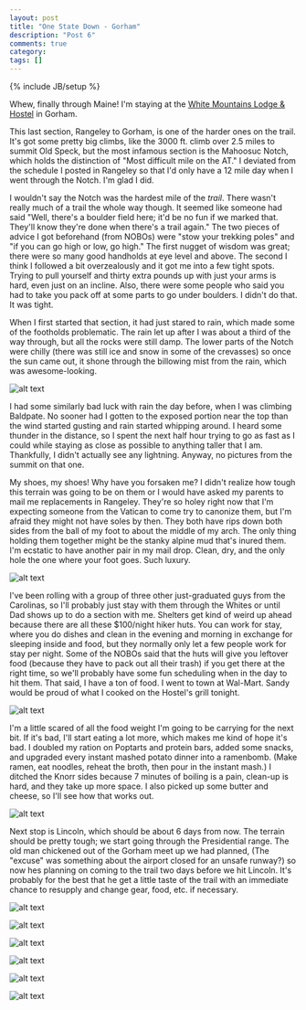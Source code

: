 ```yaml
---
layout: post
title: "One State Down - Gorham"
description: "Post 6"
comments: true
category:
tags: []
---
```

{% include JB/setup %}

Whew, finally through Maine! I'm staying at the [White Mountains Lodge & Hostel](https://www.whitemountainslodgeandhostel.com) in Gorham.

This last section, Rangeley to Gorham, is one of the harder ones on the trail. It's got some pretty big climbs, like the 3000 ft. climb over 2.5 miles to summit Old Speck, but the most infamous section is the Mahoosuc Notch, which holds the distinction of "Most difficult mile on the AT." I deviated from the schedule I posted in Rangeley so that I'd only have a 12 mile day when I went through the Notch. I'm glad I did.

I wouldn't say the Notch was the hardest mile of the *trail*. There wasn't really much of a trail the whole way though. It seemed like someone had said "Well, there's a boulder field here; it'd be no fun if we marked that. They'll know they're done when there's a trail again." The two pieces of advice I got beforehand (from NOBOs) were "stow your trekking poles" and "if you can go high or low, go high." The first nugget of wisdom was great; there were so many good handholds at eye level and above. The second I think I followed a bit overzealously and it got me into a few tight spots. Trying to pull yourself and thirty extra pounds up with just your arms is hard, even just on an incline. Also, there were some people who said you had to take you pack off at some parts to go under boulders. I didn't do that. It was tight.

When I first started that section, it had just stared to rain, which made some of the footholds problematic. The rain let up after I was about a third of the way through, but all the rocks were still damp. The lower parts of the Notch were chilly (there was still ice and snow in some of the crevasses) so once the sun came out, it shone through the billowing mist from the rain, which was awesome-looking.

![alt text](https://raw.githubusercontent.com/SilensAngelusNex/silensangelusnex.github.com/master/_images/gorham/20170619_170814.jpg "Looking back down Baldpate")

I had some similarly bad luck with rain the day before, when I was climbing Baldpate. No sooner had I gotten to the exposed portion near the top than the wind started gusting and rain started whipping around. I heard some thunder in the distance, so I spent the next half hour trying to go as fast as I could while staying as close as possible to anything taller that I am. Thankfully, I didn't actually see any lightning. Anyway, no pictures from the summit on that one.

My shoes, my shoes! Why have you forsaken me? I didn't realize how tough this terrain was going to be on them or I would have asked my parents to mail me replacements in Rangeley. They're so holey right now that I'm expecting someone from the Vatican to come try to canonize them, but I'm afraid they might not have soles by then. They both have rips down both sides from the ball of my foot to about the middle of my arch. The only thing holding them together might be the stanky alpine mud that's inured them. I'm ecstatic to have another pair in my mail drop. Clean, dry, and the only hole the one where your foot goes. Such luxury.

![alt text](https://raw.githubusercontent.com/SilensAngelusNex/silensangelusnex.github.com/master/_images/gorham/20170622_154501.jpg "The damagez")

I've been rolling with a group of three other just-graduated guys from the Carolinas, so I'll probably just stay with them through the Whites or until Dad shows up to do a section with me. Shelters get kind of weird up ahead because there are all these $100/night hiker huts. You can work for stay, where you do dishes and clean in the evening and morning in exchange for sleeping inside and food, but they normally only let a few people work for stay per night. Some of the NOBOs said that the huts will give you leftover food (because they have to pack out all their trash) if you get there at the right time, so we'll probably have some fun scheduling when in the day to hit them. That said, I have a ton of food. I went to town at Wal-Mart. Sandy would be proud of what I cooked on the Hostel's grill tonight.

![alt text](https://raw.githubusercontent.com/SilensAngelusNex/silensangelusnex.github.com/master/_images/gorham/20170622_211520.jpg "Dinner")

I'm a little scared of all the food weight I'm going to be carrying for the next bit. If it's bad, I'll start eating a lot more, which makes me kind of hope it's bad. I doubled my ration on Poptarts and protein bars, added some snacks, and upgraded every instant mashed potato dinner into a ramenbomb. (Make ramen, eat noodles, reheat the broth, then pour in the instant mash.) I ditched the Knorr sides because 7 minutes of boiling is a pain, clean-up is hard, and they take up more space. I also picked up some butter and cheese, so I'll see how that works out.

![alt text](https://raw.githubusercontent.com/SilensAngelusNex/silensangelusnex.github.com/master/_images/gorham/20170622_214951.jpg "Food for the road")

Next stop is Lincoln, which should be about 6 days from now. The terrain should be pretty tough; we start going through the Presidential range. The old man chickened out of the Gorham meet up we had planned, (The "excuse" was something about the airport closed for an unsafe runway?) so now hes planning on coming to the trail two days before we hit Lincoln. It's probably for the best that he get a little taste of the trail with an immediate chance to resupply and change gear, food, etc. if necessary.

![alt text](https://raw.githubusercontent.com/SilensAngelusNex/silensangelusnex.github.com/master/_images/gorham/20170617_194538.jpg "Sabbath Day Pond before the rain")

![alt text](https://raw.githubusercontent.com/SilensAngelusNex/silensangelusnex.github.com/master/_images/gorham/20170618_081800.jpg "View from Bemis Mountain")

![alt text](https://raw.githubusercontent.com/SilensAngelusNex/silensangelusnex.github.com/master/_images/gorham/20170620_114135.jpg "On the way up Old Speck")

![alt text](https://raw.githubusercontent.com/SilensAngelusNex/silensangelusnex.github.com/master/_images/gorham/20170620_132603.jpg "View down Mahoosuc Arm")

![alt text](https://raw.githubusercontent.com/SilensAngelusNex/silensangelusnex.github.com/master/_images/gorham/20170621_082134.jpg "On Old Goose Mountain")

![alt text](https://raw.githubusercontent.com/SilensAngelusNex/silensangelusnex.github.com/master/_images/gorham/20170621_110721.jpg "Clouds roll in over Mount Carlo")
